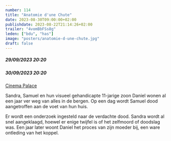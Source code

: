 ```yaml
---
number: 114
title: "Anatomie d'une Chute"
date: 2023-08-30T09:00:00+02:00
publishdate: 2023-08-22T21:14:26+02:00
trailer: "4vomBbFSs8g"
leden: ["bdu", "has"]
image: "posters/anatomie-d-une-chute.jpg"
draft: false
---
```


##### 29/09/2023 20:20
##### 30/09/2023 20:20

[Cinema Palace](https://cinema-palace.be/nl/film/anatomie-dune-chute)

Sandra, Samuel en hun visueel gehandicapte 11-jarige zoon Daniel wonen al een jaar ver
weg van alles in de bergen. Op een dag wordt Samuel dood aangetroffen aan de voet
van hun huis.
<!--more-->
Er wordt een onderzoek ingesteld naar de verdachte dood. Sandra wordt
al snel aangeklaagd, hoewel er enige twijfel is of het zelfmoord of doodslag was.
Een jaar later woont Daniel het proces van zijn moeder bij, een ware ontleding van het koppel.
